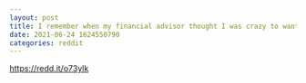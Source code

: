 ```yaml
--- 
layout: post 
title: I remember when my financial advisor thought I was crazy to want to put 10k into Tesla and talked me “off the ledge”. 2k it was. Tesla @38 share? 
date: 2021-06-24 1624550790 
categories: reddit 
--- 
```

https://redd.it/o73ylk